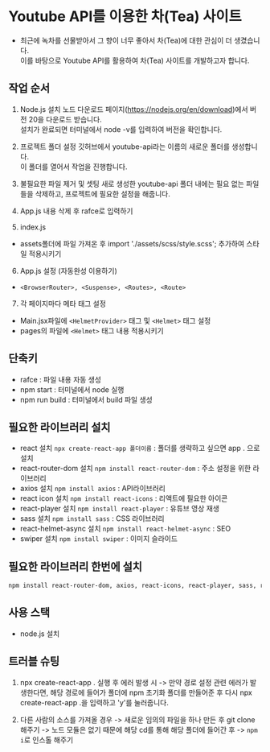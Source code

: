 # Youtube API를 이용한 차(Tea) 사이트
- 최근에 녹차를 선물받아서 그 향이 너무 좋아서 차(Tea)에 대한 관심이 더 생겼습니다.   
이를 바탕으로 Youtube API를 활용하여 차(Tea) 사이트를 개발하고자 합니다.

## 작업 순서
1. Node.js 설치
노드 다운로드 페이지(https://nodejs.org/en/download)에서 버전 20을 다운로드 받습니다.   
설치가 완료되면 터미널에서 node -v를 입력하여 버전을 확인합니다.

2. 프로젝트 폴더 설정
깃허브에서 youtube-api라는 이름의 새로운 폴더를 생성합니다.   
이 폴더를 열어서 작업을 진행합니다.

3. 불필요한 파일 제거 및 셋팅
새로 생성한 youtube-api 폴더 내에는 필요 없는 파일들을 삭제하고, 프로젝트에 필요한 설정을 해줍니다.

4. App.js
내용 삭제 후 rafce로 입력하기

5. index.js
- assets폴더에 파일 가져온 후 import './assets/scss/style.scss'; 추가하여 스타일 적용시키기

6. App.js 설정 (자동완성 이용하기)
- `<BrowserRouter>, <Suspense>, <Routes>, <Route>`

7. 각 페이지마다 메타 태그 설정
- Main.jsx파일에 `<HelmetProvider>` 태그 및 `<Helmet>` 태그 설정
- pages의 파일에 `<Helmet>` 태그 내용 적용시키기

## 단축키
- rafce : 파일 내용 자동 생성
- npm start : 터미널에서 node 실행
- npm run build : 터미널에서 build 파일 생성

## 필요한 라이브러리 설치
- react 설치  `npx create-react-app 폴더이름` : 폴더를 생략하고 싶으면 app . 으로 설치
- react-router-dom 설치 `npm install react-router-dom` : 주소 설정을 위한 라이브러리
- axios 설치 `npm install axios` : API라이브러리
- react icon 설치 `npm install react-icons` : 리액트에 필요한 아이콘
- react-player 설치 `npm install react-player` : 유튜브 영상 재생
- sass 설치 `npm install sass` : CSS 라이브러리
- react-helmet-async 설치 `npm install react-helmet-async` : SEO
- swiper 설치 `npm install swiper` : 이미지 슬라이드

## 필요한 라이브러리 한번에 설치

````bash
npm install react-router-dom, axios, react-icons, react-player, sass, react-helmet-async, swiper
````

## 사용 스택
- node.js 설치

## 트러블 슈팅
1. npx create-react-app . 실행 후 에러 발생 시
-> 만약 경로 설정 관련 에러가 발생한다면, 해당 경로에 들어가 폴더에 npm 초기화 폴더를 만들어준 후 다시 npx create-react-app .을 입력하고 'y'를 눌러줍니다.

2. 다른 사람의 소스를 가져올 경우
-> 새로운 임의의 파일을 하나 만든 후 git clone 해주기
-> 노드 모듈은 없기 때문에 해당 cd를 통해 해당 폴더에 들어간 후
-> `npm i`로 인스톨 해주기 
